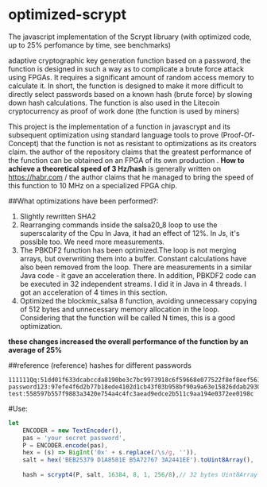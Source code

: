 # optimized-scrypt
The  javascript implementation of the Scrypt libruary (with optimized code, up to 25% perfomance by time, see benchmarks)

adaptive cryptographic key generation function based on a password, the function is designed in such a way as to complicate a brute force attack using FPGAs. It requires a significant amount of random access memory to calculate it. 
In short, the function is designed to make it more difficult to directly select passwords based on a known hash (brute force) by slowing down hash calculations. The function is also used in the Litecoin cryptocurrency as proof of work done (the function is used by miners)

This project is the implementation of a function in javascrypt and its subsequent optimization using standard language tools
to prove (Proof-Of-Concept) that the function is not as resistant to optimizations as its creators claim.
the author of the repository claims that the greatest performance of the function can be obtained on an FPGA of its own production
. **How to achieve a theoretical speed of 3 Hz/hash** is generally written on https://habr.com /
the author claims that he managed to bring the speed of this function to 10 MHz
on a specialized FPGA chip.

##What optimizations have been performed?:
1. Slightly rewritten SHA2
2. Rearranging commands inside the salsa20_8 loop to use the superscalarity of the Cpu In Java, it had an effect of 12%. In Js, it's possible too. We need more measurements.
3. The PBKDF2 function has been optimized.The loop is not merging arrays, but overwriting them into a buffer. Constant calculations have also been removed from the loop. There are measurements in a similar Java code - it gave an acceleration there.  In addition, PBKDF2 code can be executed in 32 independent streams.  I did it in Java in 4 threads. I got an acceleration of 4 times in this section.
4. Optimized the blockmix_salsa 8 function, avoiding unnecessary copying of 512 bytes and unnecessary memory allocation in the loop. Considering that the function will be called N times, this is a good optimization.
   
  **these changes increased the overall performance of the function by an average of 25%**
  
##reference (reference) hashes for different passwords
  ```
111111Qq:51dd01f633dcabccda8190be3c7bc9973918c6f59668e077522f8ef8eef561af
password123:97efe4f6d2b77b18ede4102d1cb43f03b958bf90a9a63e15826ddab293092aa1
test:558597b557f9883a3420e754a4c4fc3aead9edce2b511c9aa194e0372ee0198c
```

#Use:
```javascript
let
	ENCODER = new TextEncoder(),
	pas = 'your secret password',	
	P = ENCODER.encode(pas),
	hex = (s) => BigInt('0x' + s.replace(/\s/g, '')),
	salt = hex('BEB25379 D1A8581E B5A72767 3A2441EE').toUint8Array(),
		
	hash = scrypt4(P, salt, 16384, 8, 1, 256/8),// 32 bytes Uint8Array returns
```
